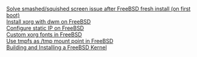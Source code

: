 [Solve smashed/squished screen issue after FreeBSD fresh install (on first boot)](https://github.com/Frodo-Web/frodo-tips/blob/main/FreeBSD-tips-by-Frodo/FreeBSD-smashed-screen.md) <br>
[Install xorg with dwm on FreeBSD](https://github.com/Frodo-Web/frodo-tips/blob/main/FreeBSD-tips-by-Frodo/freebsd-xorg-dwm.md) <br>
[Configure static IP on FreeBSD](https://github.com/Frodo-Web/frodo-tips/blob/main/FreeBSD-tips-by-Frodo/freebsd-static-ip.md) <br>
[Custom xorg fonts in FreeBSD](https://github.com/Frodo-Web/frodo-tips/blob/main/FreeBSD-tips-by-Frodo/custom-fonts.md) <br>
[Use tmpfs as /tmp mount point in FreeBSD](https://github.com/Frodo-Web/frodo-tips/blob/main/FreeBSD-tips-by-Frodo/tmpfs.md) <br>
[Building and Installing a FreeBSD Kernel](https://github.com/Frodo-Web/frodo-tips/blob/main/FreeBSD-tips-by-Frodo/build-kernel.md)
